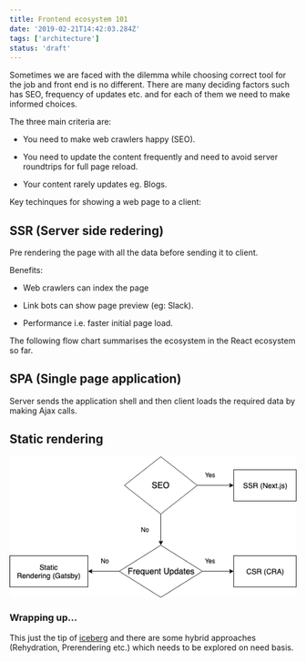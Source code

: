 ```yaml
---
title: Frontend ecosystem 101
date: '2019-02-21T14:42:03.284Z'
tags: ['architecture']
status: 'draft'
---
```


Sometimes we are faced with the dilemma while choosing correct tool
for the job and front end is no different. There are many deciding
factors such has SEO, frequency of updates etc. and for each of them
we need to make informed choices.

The three main criteria are:

* You need to make web crawlers happy (SEO).

* You need to update the content frequently and need to avoid server roundtrips for full page reload.

* Your content rarely updates eg. Blogs.

Key techinques for showing a web page to a client:

SSR (Server side redering)
----

Pre rendering the page with all the data before sending it to client.

Benefits:

* Web crawlers can index the page

* Link bots can show page preview (eg: Slack).

* Performance i.e. faster initial page load.

The following flow chart summarises the ecosystem in the React ecosystem so far.

SPA (Single page application)
---

Server sends the application shell and then client loads the required data by
making Ajax calls.

Static rendering
---




![Frontend Ecosystem](./react-ecosystem.png)

### Wrapping up...

This just the tip of [iceberg](https://developers.google.com/web/updates/2019/02/rendering-on-the-web) and there
are some hybrid approaches (Rehydration, Prerendering etc.) which needs to be explored on need basis.
